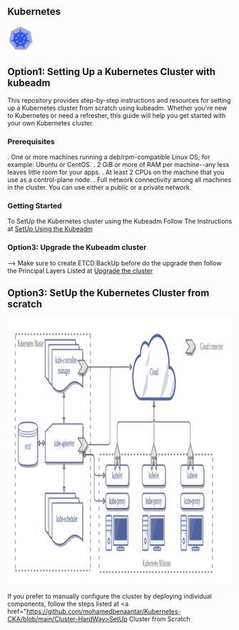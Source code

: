 <h2>Kubernetes</h2> <img src="images/kubernetes-logo.png" alt="Kubernetes logo" width="60" height="60">

## Option1: Setting Up a Kubernetes Cluster with kubeadm
This repository provides step-by-step instructions and resources for setting up a Kubernetes cluster from scratch using kubeadm. Whether you're new to Kubernetes or need a refresher, this guide will help you get started with your own Kubernetes cluster.

### Prerequisites
. One or more machines running a deb/rpm-compatible Linux OS; for example: Ubuntu or CentOS.
. 2 GiB or more of RAM per machine--any less leaves little room for your apps.
. At least 2 CPUs on the machine that you use as a control-plane node.
. Full network connectivity among all machines in the cluster. You can use either a public or a private network.

### Getting Started
To SetUp the Kubernetes cluster using the Kubeadm Follow The Instructions at <a href="https://github.com/mohamedbenaantar/Kubernetes-CKA/blob/main/SetUp-KubeadmCluster/Kubeadm-Install.md">SetUp Using the Kubeadm</a> 

### Option3: Upgrade the Kubeadm cluster
--> Make sure to create ETCD BackUp before do the upgrade then follow the Principal Layers Listed at <a href="https://github.com/mohamedbenaantar/Kubernetes-CKA/blob/main/SetUp-KubeadmCluster/Kubedm-Upgrade.md">Upgrade the cluster</a>

## Option3: SetUp the Kubernetes Cluster from scratch 

<img src="images/kubernetes-architecture.png" alt="Kubernetes Architecture" width="600" height="600">

If you prefer to manually configure the cluster by deploying individual components, follow the steps listed at <a href="https://github.com/mohamedbenaantar/Kubernetes-CKA/blob/main/Cluster-HardWay>SetUp Cluster from Scratch</a>

